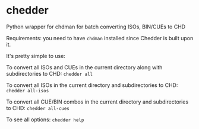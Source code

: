 # chedder
Python wrapper for chdman for batch converting ISOs, BIN/CUEs to CHD

Requirements: you need to have `chdman` installed since Chedder is built upon it.

It's pretty simple to use:

To convert all ISOs and CUEs in the current directory along with subdirectories to CHD:
`chedder all`

To convert all ISOs in the current directory and subdirectories to CHD:
`chedder all-isos`

To convert all CUE/BIN combos in the current directory and subdirectories to CHD:
`chedder all-cues`

To see all options:
`chedder help`
